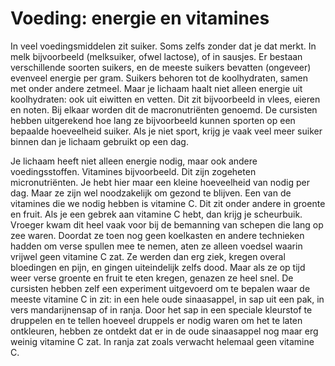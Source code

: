 # Voeding: energie en vitamines
In veel voedingsmiddelen zit suiker. Soms zelfs zonder dat je dat merkt. In melk bijvoorbeeld (melksuiker, ofwel lactose), of in sausjes. Er bestaan verschillende soorten suikers, en de meeste suikers bevatten (ongeveer) evenveel energie per gram. Suikers behoren tot de koolhydraten, samen met onder andere zetmeel. Maar je lichaam haalt niet alleen energie uit koolhydraten: ook uit eiwitten en vetten. Dit zit bijvoorbeeld in vlees, eieren en noten. Bij elkaar worden dit de macronutriënten genoemd. De cursisten hebben uitgerekend hoe lang ze bijvoorbeeld kunnen sporten op een bepaalde hoeveelheid suiker. Als je niet sport, krijg je vaak veel meer suiker binnen dan je lichaam gebruikt op een dag.

Je lichaam heeft niet alleen energie nodig, maar ook andere voedingsstoffen. Vitamines bijvoorbeeld. Dit zijn zogeheten micronutriënten. Je hebt hier maar een kleine hoeveelheid van nodig per dag. Maar ze zijn wel noodzakelijk om gezond te blijven. Een van de vitamines die we nodig hebben is vitamine C. Dit zit onder andere in groente en fruit. Als je een gebrek aan vitamine C hebt, dan krijg je scheurbuik. Vroeger kwam dit heel vaak voor bij de bemanning van schepen die lang op zee waren. Doordat ze toen nog geen koelkasten en andere technieken hadden om verse spullen mee te nemen, aten ze alleen voedsel waarin vrijwel geen vitamine C zat. Ze werden dan erg ziek, kregen overal bloedingen en pijn, en gingen uiteindelijk zelfs dood. Maar als ze op tijd weer verse groente en fruit te eten kregen, genazen ze heel snel. De cursisten hebben zelf een experiment uitgevoerd om te bepalen waar de meeste vitamine C in zit: in een hele oude sinaasappel, in sap uit een pak, in vers mandarijnensap of in ranja. Door het sap in een speciale kleurstof te druppelen en te tellen hoeveel druppels er nodig waren om het te laten ontkleuren, hebben ze ontdekt dat er in de oude sinaasappel nog maar erg weinig vitamine C zat. In ranja zat zoals verwacht helemaal geen vitamine C.

